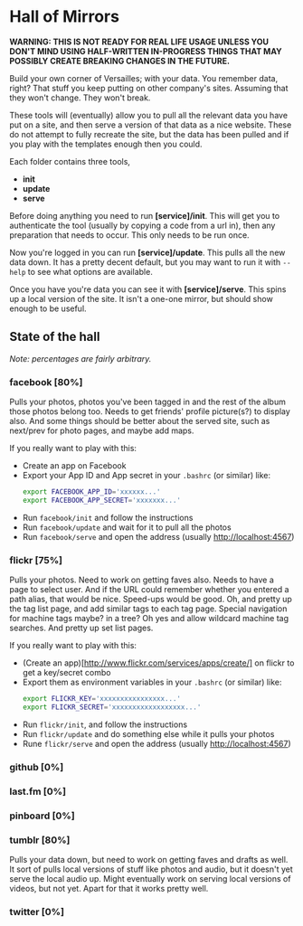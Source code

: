 # Hall of Mirrors

__WARNING: THIS IS NOT READY FOR REAL LIFE USAGE UNLESS YOU DON'T MIND USING
HALF-WRITTEN IN-PROGRESS THINGS THAT MAY POSSIBLY CREATE BREAKING CHANGES IN THE
FUTURE.__


Build your own corner of Versailles; with your data. You remember data, right?
That stuff you keep putting on other company's sites. Assuming that they won't
change. They won't break.

These tools will (eventually) allow you to pull all the relevant data you have
put on a site, and then serve a version of that data as a nice website. These do
not attempt to fully recreate the site, but the data has been pulled and if you
play with the templates enough then you could.

Each folder contains three tools,

- __init__
- __update__
- __serve__

Before doing anything you need to run __[service]/init__. This will get you to
authenticate the tool (usually by copying a code from a url in), then any
preparation that needs to occur. This only needs to be run once.

Now you're logged in you can run __[service]/update__. This pulls all the new
data down. It has a pretty decent default, but you may want to run it with
`--help` to see what options are available.

Once you have you're data you can see it with __[service]/serve__. This spins up a
local version of the site. It isn't a one-one mirror, but should show enough to
be useful.


## State of the hall

_Note: percentages are fairly arbitrary._

### facebook [80%]

Pulls your photos, photos you've been tagged in and the rest of the album those
photos belong too. Needs to get friends' profile picture(s?) to display
also. And some things should be better about the served site, such as next/prev
for photo pages, and maybe add maps.

If you really want to play with this:
- Create an app on Facebook
- Export your App ID and App secret in your `.bashrc` (or similar) like:
  ``` bash
  export FACEBOOK_APP_ID='xxxxxx...'
  export FACEBOOK_APP_SECRET='xxxxxxx...'
  ```
- Run `facebook/init` and follow the instructions
- Run `facebook/update` and wait for it to pull all the photos
- Run `facebook/serve` and open the address (usually <http://localhost:4567>)


### flickr [75%]

Pulls your photos. Need to work on getting faves also. Needs to have a page to
select user. And if the URL could remember whether you entered a path alias,
that would be nice. Speed-ups would be good. Oh, and pretty up the tag list
page, and add similar tags to each tag page. Special navigation for machine tags
maybe? in a tree? Oh yes and allow wildcard machine tag searches. And pretty up
set list pages.

If you really want to play with this:
- (Create an app)[http://www.flickr.com/services/apps/create/] on flickr to get
  a key/secret combo
- Export them as environment variables in your `.bashrc` (or similar) like:
  ```bash
  export FLICKR_KEY='xxxxxxxxxxxxxxxx...'
  export FLICKR_SECRET='xxxxxxxxxxxxxxxxxx...'
  ```
- Run `flickr/init`, and follow the instructions
- Run `flickr/update` and do something else while it pulls your photos
- Rune `flickr/serve` and open the address (usually <http://localhost:4567>)


### github [0%]


### last.fm [0%]


### pinboard [0%]


### tumblr [80%]

Pulls your data down, but need to work on getting faves and drafts as well. It
sort of pulls local versions of stuff like photos and audio, but it doesn't yet
serve the local audio up. Might eventually work on serving local versions of
videos, but not yet. Apart for that it works pretty well.


### twitter [0%]
